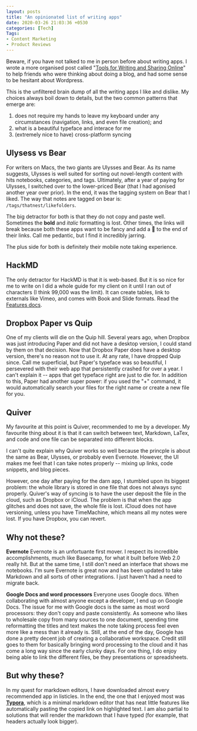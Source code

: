 ```yaml
---
layout: posts
title: "An opinionated list of writing apps"
date: 2020-03-26 21:03:36 +0530
categories: [Tech]
Tags:
- Content Marketing
- Product Reviews
---
```

Beware, if you have not talked to me in person before about writing apps. I wrote a more organised post called "[Tools for Writing and Sharing Online](https://medium.com/piccolo-portfolios/tools-for-writing-and-sharing-online-3c45ffb65ace)" to help friends who were thinking about doing a blog, and had some sense to be hesitant about Wordpress.

This is the unfiltered brain dump of all the writing apps I like and dislike. My choices always boil down to details, but the two common patterns that emerge are: 

1. does not require my hands to leave my keyboard under any circumstances (navigation, links, and even file creation); and 
2. what is a beautiful typeface and interace for me
3. (extremely nice to have) cross-platform syncing

## Ulysess vs Bear
For writers on Macs, the two giants are Ulysses and Bear. As its name suggests, Ulysses is well suited for sorting out novel-length content with hits notebooks, categories, and tags. Ultimately, after a year of paying for Ulysses, I switched over to the lower-priced Bear (that I had agonised another year over prior). In the end, it was the tagging system on Bear that I liked. The way that notes are tagged on bear is:  `/tags/thatnest/likefolders`. 

The big detractor for both is that they do not copy and paste well. Sometimes the **bold** and _italic_ formatting is lost. Other times, the links will break because both these apps want to be fancy and add a 🔗 to the end of their links. Call me pedantic, but I find it incredibly jarring.

The plus side for both is definitely their mobile note taking experience.

## HackMD
The only detractor for HackMD is that it is web-based. But it is so nice for me to write on I did a whole guide for my client on it until I ran out of characters (I think 99,000 was the limit). It can create tables, link to externals like Vimeo, and comes with Book and Slide formats. Read the [Features docs](https://hackmd.io/c/tutorials/%2Fs%2Ffeatures).

## Dropbox Paper vs Quip
One of my clients will die on the Quip hill. Several years ago, when Dropbox was just introducing Paper and did not have a desktop version, I could stand by them on that decision. Now that Dropbox Paper does have a desktop version, there's no reason not to use it. At any rate, I have dropped Quip since. Call me superficial, but Paper's typeface was so beautiful, I persevered with their web app that persistently crashed for over a year. I can't explain it -- apps that get typeface right are just to die for. In addition to this, Paper had another super power: if you used the "+" command, it would automatically search your files for the right name or create a new file for you. 

## Quiver 
My favourite at this point is Quiver, recommended to me by a developer. My favourite thing about it is that it can switch between text, Markdown, LaTex, and code and one file can be separated into different blocks. 

I can't quite explain why Quiver works so well because the princple is about the same as Bear, Ulysses, or probably even Evernote. However, the UI makes me feel that I can take notes properly -- mixing up links, code snippets, and blog pieces. 

However, one day after paying for the darn app, I stumbled upon its biggest problem: the whole library is stored in one file that does not always sync properly. Quiver's way of syncing is to have the user deposit the file in the cloud, such as Dropbox or iCloud. The problem is that when the app glitches and does not save, the whole file is lost. iCloud does not have versioning, unless you have TimeMachine, which means all my notes were lost. If you have Dropbox, you can revert.

## Why not these?

**Evernote**
Evernote is an unfortuante first mover. I respect its incredible accomplishments, much like Basecamp, for what it built before Web 2.0 really hit. But at the same time, I still don't need an interface that shows me notebooks. I'm sure Evernote is great now and has been updated to take Markdown and all sorts of other integrations. I just haven't had a need to migrate back.

**Google Docs and word processors**
Everyone uses Google docs. When collaborating with almost anyone except a developer, I end up on Google Docs. The issue for me with Google docs is the same as most word processors: they don't copy and paste consistently. As someone who likes to wholesale copy from many sources to one document, spending time reformatting the titles and text makes the note taking process feel even more like a mess than it already is. Still, at the end of the day, Google has done a pretty decent job of creating a collaborative workspace. Credit still goes to them for basically bringing word processing to the cloud and it has come a long way since the early clunky days. For one thing, I do enjoy being able to link the different files, be they presentations or spreadsheets.

## But why these?
In my quest for markdown editors, I have downloaded almost every recommended app in listicles. In the end, the one that I enjoyed most was **[Typora](https://typora.io/)**, which is a minimal markdown editor that has neat little features like automatically pasting the copied link on highlighted text. I am also partial to solutions that will render the markdown that I have typed (for example, that headers actually look bigger). 


